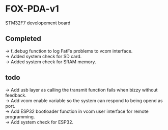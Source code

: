 # FOX-PDA-v1<br />
STM32F7 developement board<br />

## Completed<br />
-> f_debug function to log FatFs problems to vcom interface.<br />
-> Added system check for SD card.<br />
-> Added system check for SRAM memory.<br />

## todo<br />
-> Add usb layer as calling the transmit function fails when bizzy without feedback.<br />
-> Add vcom enable variable so the system can respond to being opend as port.<br />
-> Add ESP32 bootloader function in vcom user interface for remote programming.<br />
-> Add system check for ESP32.<br />
